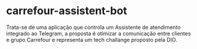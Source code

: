 # carrefour-assistent-bot
Trata-se de uma aplicação que controla um Assistente de atendimento integrado ao Telegram, a proposta é otimizar a comunicação entre clientes e grupo Carrefour e representa um tech challange proposto pela DIO.
